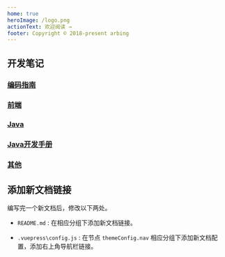 ```yaml
---
home: true
heroImage: /logo.png
actionText: 欢迎阅读 →
footer: Copyright © 2018-present arbing
---
```


## 开发笔记


### [编码指南](./CodeGuide.md)

### [前端](./front/)

### [Java](./java/)

### [Java开发手册](./standard/)

### [其他](./other/)

## 添加新文档链接

编写完一个新文档后，修改以下两处。

- `README.md` : 在相应分组下添加新文档链接。

* `.vuepress\config.js` : 在节点 `themeConfig.nav` 相应分组下添加新文档配置，添加右上角导航栏链接。
